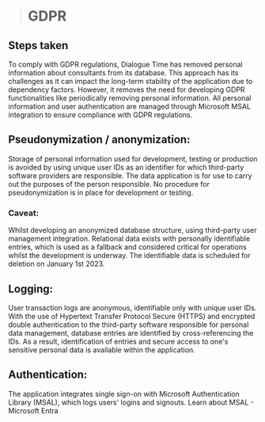 > # GDPR

## Steps taken

To comply with GDPR regulations, Dialogue Time has removed personal information about consultants from its database. This approach has its challenges as it can impact the long-term stability of the application due to dependency factors. However, it removes the need for developing GDPR functionalities like periodically removing personal information. All personal information and user authentication are managed through Microsoft MSAL integration to ensure compliance with GDPR regulations.

## Pseudonymization / anonymization:

Storage of personal information used for development, testing or production is avoided by using unique user IDs as an identifier for which third-party software providers are responsible. The data application is for use to carry out the purposes of the person responsible. No procedure for pseudonymization is in place for development or testing.

### Caveat:

Whilst developing an anonymized database structure, using third-party user management integration. Relational data exists with personally identifiable entries, which is used as a fallback and considered critical for operations whilst the development is underway. The identifiable data is scheduled for deletion on January 1st 2023.

## Logging:

User transaction logs are anonymous, identifiable only with unique user IDs. With the use of Hypertext Transfer Protocol Secure (HTTPS) and encrypted double authentication to the third-party software responsible for personal data management, database entries are identified by cross-referencing the IDs. As a result, identification of entries and secure access to one's sensitive personal data is available within the application.

## Authentication:

The application integrates single sign-on with Microsoft Authentication Library (MSAL), which logs users' logins and signouts.
Learn about MSAL - Microsoft Entra
